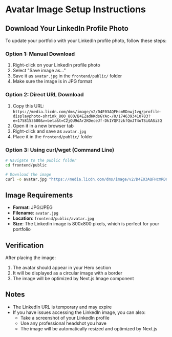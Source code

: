# Avatar Image Setup Instructions

## Download Your LinkedIn Profile Photo

To update your portfolio with your LinkedIn profile photo, follow these steps:

### Option 1: Manual Download
1. Right-click on your LinkedIn profile photo
2. Select "Save image as..."
3. Save it as `avatar.jpg` in the `frontend/public/` folder
4. Make sure the image is in JPG format

### Option 2: Direct URL Download
1. Copy this URL: `https://media.licdn.com/dms/image/v2/D4E03AQFHcmRDnwj1vg/profile-displayphoto-shrink_800_800/B4EZadKKdsGYAc-/0/1746393410783?e=1758153600&v=beta&t=C2jQU9dAr2KDeceJf-Dk1YQF2zkfQmJT4oTSiGASi3Q`
2. Open it in a new browser tab
3. Right-click and save as `avatar.jpg`
4. Place it in the `frontend/public/` folder

### Option 3: Using curl/wget (Command Line)
```bash
# Navigate to the public folder
cd frontend/public

# Download the image
curl -o avatar.jpg "https://media.licdn.com/dms/image/v2/D4E03AQFHcmRDnwj1vg/profile-displayphoto-shrink_800_800/B4EZadKKdsGYAc-/0/1746393410783?e=1758153600&v=beta&t=C2jQU9dAr2KDeceJf-Dk1YQF2zkfQmJT4oTSiGASi3Q"
```

## Image Requirements
- **Format**: JPG/JPEG
- **Filename**: `avatar.jpg`
- **Location**: `frontend/public/avatar.jpg`
- **Size**: The LinkedIn image is 800x800 pixels, which is perfect for your portfolio

## Verification
After placing the image:
1. The avatar should appear in your Hero section
2. It will be displayed as a circular image with a border
3. The image will be optimized by Next.js Image component

## Notes
- The LinkedIn URL is temporary and may expire
- If you have issues accessing the LinkedIn image, you can also:
  - Take a screenshot of your LinkedIn profile
  - Use any professional headshot you have
  - The image will be automatically resized and optimized by Next.js
